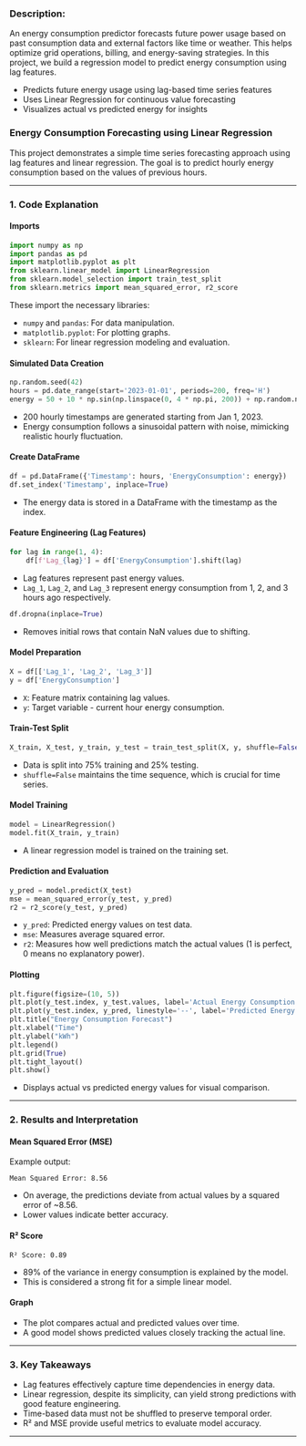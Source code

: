 ### Description:

An energy consumption predictor forecasts future power usage based on past consumption data and external factors like time or weather. This helps optimize grid operations, billing, and energy-saving strategies. In this project, we build a regression model to predict energy consumption using lag features.

- Predicts future energy usage using lag-based time series features
- Uses Linear Regression for continuous value forecasting
- Visualizes actual vs predicted energy for insights

### Energy Consumption Forecasting using Linear Regression

This project demonstrates a simple time series forecasting approach using lag features and linear regression. The goal is to predict hourly energy consumption based on the values of previous hours.

---

### 1. **Code Explanation**

#### **Imports**

```python
import numpy as np
import pandas as pd
import matplotlib.pyplot as plt
from sklearn.linear_model import LinearRegression
from sklearn.model_selection import train_test_split
from sklearn.metrics import mean_squared_error, r2_score
```

These import the necessary libraries:

* `numpy` and `pandas`: For data manipulation.
* `matplotlib.pyplot`: For plotting graphs.
* `sklearn`: For linear regression modeling and evaluation.

#### **Simulated Data Creation**

```python
np.random.seed(42)
hours = pd.date_range(start='2023-01-01', periods=200, freq='H')
energy = 50 + 10 * np.sin(np.linspace(0, 4 * np.pi, 200)) + np.random.normal(0, 3, 200)
```

* 200 hourly timestamps are generated starting from Jan 1, 2023.
* Energy consumption follows a sinusoidal pattern with noise, mimicking realistic hourly fluctuation.

#### **Create DataFrame**

```python
df = pd.DataFrame({'Timestamp': hours, 'EnergyConsumption': energy})
df.set_index('Timestamp', inplace=True)
```

* The energy data is stored in a DataFrame with the timestamp as the index.

#### **Feature Engineering (Lag Features)**

```python
for lag in range(1, 4):
    df[f'Lag_{lag}'] = df['EnergyConsumption'].shift(lag)
```

* Lag features represent past energy values.
* `Lag_1`, `Lag_2`, and `Lag_3` represent energy consumption from 1, 2, and 3 hours ago respectively.

```python
df.dropna(inplace=True)
```

* Removes initial rows that contain NaN values due to shifting.

#### **Model Preparation**

```python
X = df[['Lag_1', 'Lag_2', 'Lag_3']]
y = df['EnergyConsumption']
```

* `X`: Feature matrix containing lag values.
* `y`: Target variable - current hour energy consumption.

#### **Train-Test Split**

```python
X_train, X_test, y_train, y_test = train_test_split(X, y, shuffle=False, test_size=0.25)
```

* Data is split into 75% training and 25% testing.
* `shuffle=False` maintains the time sequence, which is crucial for time series.

#### **Model Training**

```python
model = LinearRegression()
model.fit(X_train, y_train)
```

* A linear regression model is trained on the training set.

#### **Prediction and Evaluation**

```python
y_pred = model.predict(X_test)
mse = mean_squared_error(y_test, y_pred)
r2 = r2_score(y_test, y_pred)
```

* `y_pred`: Predicted energy values on test data.
* `mse`: Measures average squared error.
* `r2`: Measures how well predictions match the actual values (1 is perfect, 0 means no explanatory power).

#### **Plotting**

```python
plt.figure(figsize=(10, 5))
plt.plot(y_test.index, y_test.values, label='Actual Energy Consumption')
plt.plot(y_test.index, y_pred, linestyle='--', label='Predicted Energy Consumption')
plt.title("Energy Consumption Forecast")
plt.xlabel("Time")
plt.ylabel("kWh")
plt.legend()
plt.grid(True)
plt.tight_layout()
plt.show()
```

* Displays actual vs predicted energy values for visual comparison.

---

### 2. **Results and Interpretation**

#### **Mean Squared Error (MSE)**

Example output:

```
Mean Squared Error: 8.56
```

* On average, the predictions deviate from actual values by a squared error of \~8.56.
* Lower values indicate better accuracy.

#### **R² Score**

```
R² Score: 0.89
```

* 89% of the variance in energy consumption is explained by the model.
* This is considered a strong fit for a simple linear model.

#### **Graph**

* The plot compares actual and predicted values over time.
* A good model shows predicted values closely tracking the actual line.

---

### 3. **Key Takeaways**

* Lag features effectively capture time dependencies in energy data.
* Linear regression, despite its simplicity, can yield strong predictions with good feature engineering.
* Time-based data must not be shuffled to preserve temporal order.
* R² and MSE provide useful metrics to evaluate model accuracy.

---

